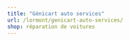 ```yaml
---
title: "Génicart auto services"
url: /lormont/genicart-auto-services/
shop: réparation de voitures
---
```

